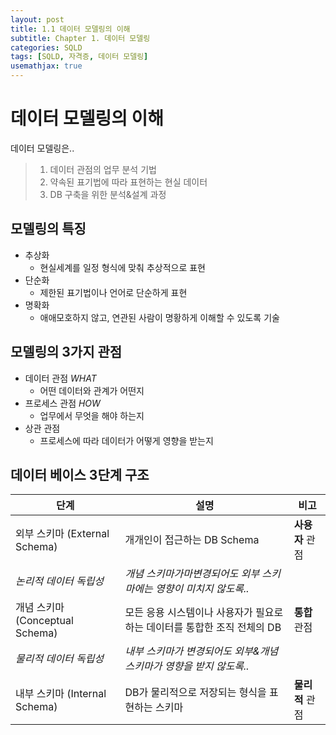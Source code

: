 ```yaml
---
layout: post
title: 1.1 데이터 모델링의 이해
subtitle: Chapter 1. 데이터 모델링
categories: SQLD
tags: [SQLD, 자격증, 데이터 모델링]
usemathjax: true
---
```

# 데이터 모델링의 이해
데이터 모델링은..  
> 1. 데이터 관점의 업무 분석 기법
> 2. 약속된 표기법에 따라 표현하는 현실 데이터
> 3. DB 구축을 위한 분석&설계 과정 


## 모델링의 특징
- 추상화
    - 현실세계를 일정 형식에 맞춰 추상적으로 표현
- 단순화
    - 제한된 표기법이나 언어로 단순하게 표현
- 명확화
    - 애애모호하지 않고, 연관된 사람이 명황하게 이해할 수 있도록 기술


## 모델링의 3가지 관점
- 데이터 관점 *WHAT*
    - 어떤 데이터와 관계가 어떤지
- 프로세스 관점 *HOW*
    - 업무에서 무엇을 해야 하는지
- 상관 관점 
    - 프로세스에 따라 데이터가 어떻게 영향을 받는지

## 

## 데이터 베이스 3단계 구조

| **단계** | **설명** | **비고** |
| ------- | ------- | ------- |
| 외부 스키마 (External Schema) | 개개인이 접근하는 DB Schema |  **사용자** 관점  |
|  *논리적 데이터 독립성*  |  *개념 스키마가마변경되어도 외부 스키마에는 영향이 미치지 않도록..*  ||
|  개념 스키마 (Conceptual Schema)  |  모든 응용 시스템이나 사용자가 필요로 하는 데이터를 통합한 조직 전체의 DB  |  **통합** 관점  |
|  *물리적 데이터 독립성*  |  *내부 스키마가 변경되어도 외부&개념 스키마가 영향을 받지 않도록..*  ||
|  내부 스키마 (Internal Schema)  |  DB가 물리적으로 저장되는 형식을 표현하는 스키마  |  **물리적** 관점  |

